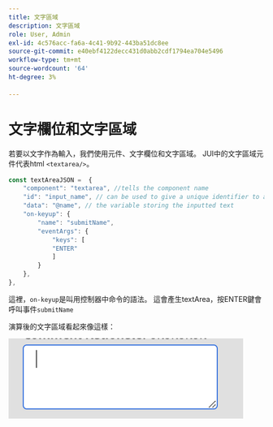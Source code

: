 ```yaml
---
title: 文字區域
description: 文字區域
role: User, Admin
exl-id: 4c576acc-fa6a-4c41-9b92-443ba51dc8ee
source-git-commit: e40ebf4122decc431d0abb2cdf1794ea704e5496
workflow-type: tm+mt
source-wordcount: '64'
ht-degree: 3%

---
```


# 文字欄位和文字區域

若要以文字作為輸入，我們使用元件、文字欄位和文字區域。
JUI中的文字區域元件代表html `<textarea/>`。

```js title="textArea.js"
const textAreaJSON =  {
    "component": "textarea", //tells the component name
    "id": "input_name", // can be used to give a unique identifier to a component
    "data": "@name", // the variable storing the inputted text
    "on-keyup": {
        "name": "submitName",
        "eventArgs": {
            "keys": [
            "ENTER"
            ]
        }
    },
},
```

這裡，`on-keyup`是叫用控制器中命令的語法。
這會產生textArea，按ENTER鍵會呼叫事件`submitName`

演算後的文字區域看起來像這樣：

![文字區域](./imgs/text_area.png "文字區域")

